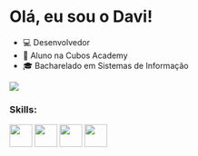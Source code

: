 # Olá, eu sou o Davi!  

- :computer: Desenvolvedor
- :open_book: Aluno na Cubos Academy
- :mortar_board: Bacharelado em Sistemas de Informação

<div>
  <a href="https://www.linkedin.com/in/odavibispo/" target="_blank"><img src="https://img.shields.io/badge/-LinkedIn-%230077B5?style=for-the-badge&logo=linkedin&logoColor=white" target="_blank"></a> 
</div>

<div>
  <h3>Skills:</h3>
  <img align="center height="30" width="40" src="https://cdn.jsdelivr.net/gh/devicons/devicon/icons/javascript/javascript-original.svg"/>
  <img align="center height="30" width="40" src="https://cdn.jsdelivr.net/gh/devicons/devicon/icons/nodejs/nodejs-original.svg"/>
  <img align="center height="30" width="40" src="https://cdn.jsdelivr.net/gh/devicons/devicon/icons/html5/html5-plain.svg"/>
  <img align="center height="30" width="40" src="https://cdn.jsdelivr.net/gh/devicons/devicon/icons/css3/css3-plain.svg"/>
          
</div>
